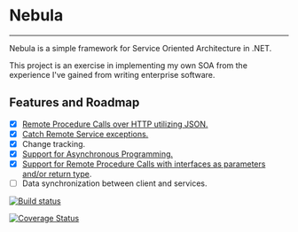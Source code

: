 # Nebula
- - -
Nebula is a simple framework for Service Oriented Architecture in .NET.

This project is an exercise in implementing my own SOA from the experience I've gained from writing enterprise software.

## Features and Roadmap
- [x] [Remote Procedure Calls over HTTP utilizing JSON.](https://github.com/inkadnb/Nebula/blob/master/Nebula.Core.Tests/RemoteProcedureCallTests.cs#L-19-34)
- [x] [Catch Remote Service exceptions.](https://github.com/inkadnb/Nebula/blob/master/Nebula.Core.Tests/RemoteProcedureCallTests.cs#L-168-179)
- [x] Change tracking.
- [x] [Support for Asynchronous Programming.](https://github.com/inkadnb/Nebula/blob/master/Nebula.Core.Tests/RemoteProcedureCallTests.cs#L139-152)
- [x] [Support for Remote Procedure Calls with interfaces as parameters and/or return type](https://github.com/inkadnb/Nebula/blob/master/Nebula.Core.Tests/RemoteProcedureCallTests.cs#L182-196).
- [ ] Data synchronization between client and services.

[![Build status](https://ci.appveyor.com/api/projects/status/s98el7ttk7isnays/branch/master?svg=true)](https://ci.appveyor.com/project/inkadnb/nebula/branch/master)

[![Coverage Status](https://coveralls.io/repos/inkadnb/Nebula/badge.svg?branch=master&service=github)](https://coveralls.io/github/inkadnb/Nebula?branch=master)
